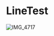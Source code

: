 # LineTest
![IMG_4717](https://user-images.githubusercontent.com/97872578/177353570-8bb4baa2-9c1a-4c2e-9671-6823cc042112.png)
